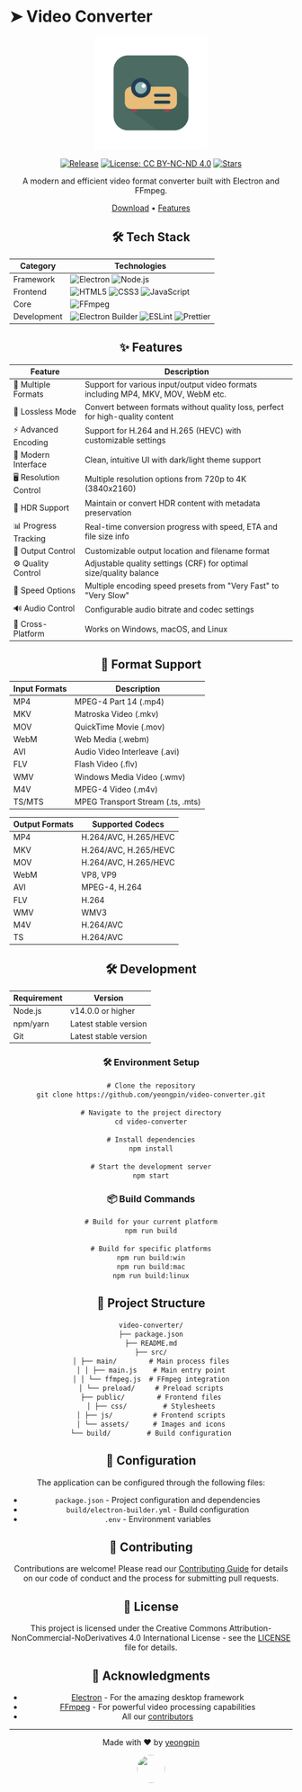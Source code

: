 # ➤ Video Converter
<div align="center">
<p align="center">
  <img src="./public/assets/app-icon.svg" alt="Video Converter Logo" width="200"/>
</p>

<p align="center">

[![Release](https://img.shields.io/github/v/release/yeongpin/video-converter?style=flat-square&logo=github&color=blue)](https://github.com/yeongpin/video-converter/releases/latest)
[![License: CC BY-NC-ND 4.0](https://img.shields.io/badge/License-CC_BY--NC--ND_4.0-lightgrey.svg)](https://creativecommons.org/licenses/by-nc-nd/4.0/)
[![Stars](https://img.shields.io/github/stars/yeongpin/video-converter?style=flat-square&logo=github)](https://github.com/yeongpin/video-converter/stargazers)

A modern and efficient video format converter built with Electron and FFmpeg.

[Download](https://github.com/yeongpin/video-converter/releases) • [Features](#features)

</p>

## 🛠 Tech Stack

| Category | Technologies |
|----------|-------------|
| Framework | ![Electron](https://img.shields.io/badge/Electron-47848F?style=flat-square&logo=electron&logoColor=white) ![Node.js](https://img.shields.io/badge/Node.js-339933?style=flat-square&logo=nodedotjs&logoColor=white) |
| Frontend | ![HTML5](https://img.shields.io/badge/HTML5-E34F26?style=flat-square&logo=html5&logoColor=white) ![CSS3](https://img.shields.io/badge/CSS3-1572B6?style=flat-square&logo=css3&logoColor=white) ![JavaScript](https://img.shields.io/badge/JavaScript-F7DF1E?style=flat-square&logo=javascript&logoColor=black) |
| Core | ![FFmpeg](https://img.shields.io/badge/FFmpeg-007808?style=flat-square&logo=ffmpeg&logoColor=white) |
| Development | ![Electron Builder](https://img.shields.io/badge/Electron_Builder-47848F?style=flat-square&logo=electron&logoColor=white) ![ESLint](https://img.shields.io/badge/ESLint-4B32C3?style=flat-square&logo=eslint&logoColor=white) ![Prettier](https://img.shields.io/badge/Prettier-F7B93E?style=flat-square&logo=prettier&logoColor=black) |

## ✨ Features

| Feature | Description |
|---------|-------------|
| 🎥 Multiple Formats | Support for various input/output video formats including MP4, MKV, MOV, WebM etc. |
| 🔄 Lossless Mode | Convert between formats without quality loss, perfect for high-quality content |
| ⚡ Advanced Encoding | Support for H.264 and H.265 (HEVC) with customizable settings |
| 🎨 Modern Interface | Clean, intuitive UI with dark/light theme support |
| 🖥️ Resolution Control | Multiple resolution options from 720p to 4K (3840x2160) |
| 🌈 HDR Support | Maintain or convert HDR content with metadata preservation |
| 📊 Progress Tracking | Real-time conversion progress with speed, ETA and file size info |
| 💾 Output Control | Customizable output location and filename format |
| ⚙️ Quality Control | Adjustable quality settings (CRF) for optimal size/quality balance |
| 🚀 Speed Options | Multiple encoding speed presets from "Very Fast" to "Very Slow" |
| 🔊 Audio Control | Configurable audio bitrate and codec settings |
| 📱 Cross-Platform | Works on Windows, macOS, and Linux |

## 📝 Format Support

| Input Formats | Description |
|--------------|-------------|
| MP4 | MPEG-4 Part 14 (.mp4) |
| MKV | Matroska Video (.mkv) |
| MOV | QuickTime Movie (.mov) |
| WebM | Web Media (.webm) |
| AVI | Audio Video Interleave (.avi) |
| FLV | Flash Video (.flv) |
| WMV | Windows Media Video (.wmv) |
| M4V | MPEG-4 Video (.m4v) |
| TS/MTS | MPEG Transport Stream (.ts, .mts) |

| Output Formats | Supported Codecs |
|---------------|------------------|
| MP4 | H.264/AVC, H.265/HEVC |
| MKV | H.264/AVC, H.265/HEVC |
| MOV | H.264/AVC, H.265/HEVC |
| WebM | VP8, VP9 |
| AVI | MPEG-4, H.264 |
| FLV | H.264 |
| WMV | WMV3 |
| M4V | H.264/AVC |
| TS | H.264/AVC |

## 🛠️ Development

| Requirement | Version |
|------------|---------|
| Node.js | v14.0.0 or higher |
| npm/yarn | Latest stable version |
| Git | Latest stable version |

### 🛠️ Environment Setup
```
# Clone the repository
git clone https://github.com/yeongpin/video-converter.git

# Navigate to the project directory
cd video-converter

# Install dependencies
npm install

# Start the development server
npm start
```

### 📦 Build Commands
```
# Build for your current platform
npm run build

# Build for specific platforms
npm run build:win
npm run build:mac
npm run build:linux
```

## 📁 Project Structure 

```
video-converter/
├── package.json
├── README.md
├── src/
│ ├── main/        # Main process files
│ │ ├── main.js    # Main entry point
│ │ └── ffmpeg.js  # FFmpeg integration
│ └── preload/     # Preload scripts
├── public/        # Frontend files
│ ├── css/         # Stylesheets
│ ├── js/          # Frontend scripts
│ └── assets/      # Images and icons
└── build/         # Build configuration
```

## 🔧 Configuration

The application can be configured through the following files:
- `package.json` - Project configuration and dependencies
- `build/electron-builder.yml` - Build configuration
- `.env` - Environment variables

## 🤝 Contributing

Contributions are welcome! Please read our [Contributing Guide](CONTRIBUTING.md) for details on our code of conduct and the process for submitting pull requests.

## 📄 License

This project is licensed under the Creative Commons Attribution-NonCommercial-NoDerivatives 4.0 International License - see the [LICENSE](LICENSE.md) file for details.

## 🙏 Acknowledgments

- [Electron](https://www.electronjs.org/) - For the amazing desktop framework
- [FFmpeg](https://ffmpeg.org/) - For powerful video processing capabilities
- All our [contributors](https://github.com/yeongpin/video-converter/graphs/contributors)

---

<p align="center">Made with ❤️ by <a href="https://github.com/yeongpin">yeongpin</a></p><a href="https://github.com/yeongpin">
  <img src="https://github.com/yeongpin.png" width="50" height="50" style="border-radius:50%"/>
</a>

</div>

